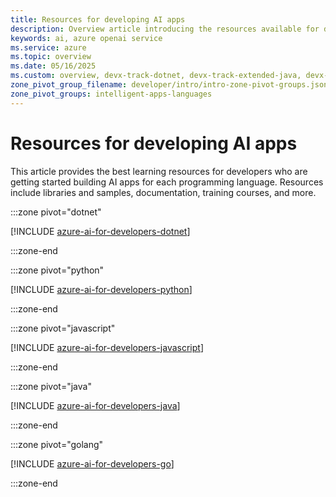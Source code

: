 ```yaml
---
title: Resources for developing AI apps
description: Overview article introducing the resources available for developers who are getting started building AI apps.
keywords: ai, azure openai service
ms.service: azure
ms.topic: overview
ms.date: 05/16/2025
ms.custom: overview, devx-track-dotnet, devx-track-extended-java, devx-track-go, devx-track-js, devx-track-python
zone_pivot_group_filename: developer/intro/intro-zone-pivot-groups.json
zone_pivot_groups: intelligent-apps-languages
---
```


# Resources for developing AI apps

This article provides the best learning resources for developers who are getting started building AI apps for each programming language. Resources include libraries and samples, documentation, training courses, and more.

:::zone pivot="dotnet"

[!INCLUDE [azure-ai-for-developers-dotnet](./includes/azure-ai-for-developers-dotnet.md)]

:::zone-end

:::zone pivot="python"

[!INCLUDE [azure-ai-for-developers-python](./includes/azure-ai-for-developers-python.md)]

:::zone-end

:::zone pivot="javascript"

[!INCLUDE [azure-ai-for-developers-javascript](./includes/azure-ai-for-developers-javascript.md)]

:::zone-end

:::zone pivot="java"

[!INCLUDE [azure-ai-for-developers-java](./includes/azure-ai-for-developers-java.md)]

:::zone-end

:::zone pivot="golang"

[!INCLUDE [azure-ai-for-developers-go](./includes/azure-ai-for-developers-go.md)]

:::zone-end

